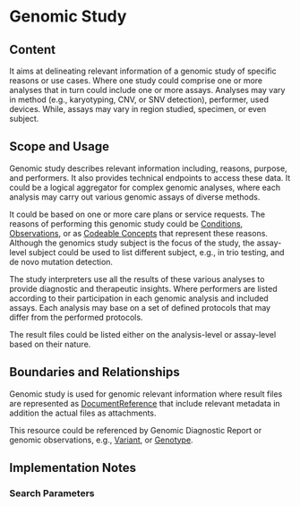 # Genomic Study
## Content
It aims at delineating relevant information of a genomic study of specific reasons or use cases. Where one study could comprise one or more analyses that in turn could include one or more assays. Analyses may vary in method (e.g., karyotyping, CNV, or SNV detection), performer, used devices. While, assays may vary in region studied, specimen, or even subject.
## Scope and Usage
Genomic study describes relevant information including, reasons, purpose, and performers. It also provides technical endpoints to access these data. It could be a logical aggregator for complex genomic analyses, where each analysis may carry out various genomic assays of diverse methods.

It could be based on one or more care plans or service requests. The reasons of performing this genomic study could be [Conditions]( https://www.hl7.org/fhir/condition.html), [Observations]( https://www.hl7.org/fhir/observation.html), or as [Codeable Concepts]( https://www.hl7.org/fhir/datatypes.html#CodeableConcept) that represent these reasons. 
Although the genomics study subject is the focus of the study, the assay-level subject could be used to list different subject, e.g., in trio testing, and de novo mutation detection.

The study interpreters use all the results of these various analyses to provide diagnostic and therapeutic insights. Where performers are listed according to their participation in each genomic analysis and included assays. Each analysis may base on a set of defined protocols that may differ from the performed protocols.

The result files could be listed either on the analysis-level or assay-level based on their nature.
## Boundaries and Relationships
Genomic study is used for genomic relevant information where result files are represented as [DocumentReference]( https://www.hl7.org/fhir/documentreference.html) that include relevant metadata in addition the actual files as attachments.

This resource could be referenced by Genomic Diagnostic Report or genomic observations, e.g., [Variant]( https://hl7.org/fhir/uv/genomics-reporting/variant.html), or [Genotype]( https://hl7.org/fhir/uv/genomics-reporting/genotype.html).
## Implementation Notes
### Search Parameters
